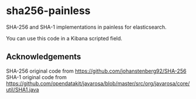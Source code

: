 # sha256-painless
SHA-256 and SHA-1 implementations in painless for elasticsearch.

You can use this code in a Kibana scripted field.

## Acknowledgements
SHA-256 original code from https://github.com/johanstenberg92/SHA-256
SHA-1 original code from https://github.com/opendatakit/javarosa/blob/master/src/org/javarosa/core/util/SHA1.java
